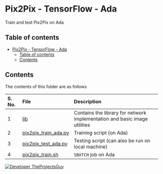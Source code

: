 # Pix2Pix - TensorFlow - Ada

Train and test Pix2Pix on Ada

## Table of contents

- [Pix2Pix - TensorFlow - Ada](#pix2pix---tensorflow---ada)
    - [Table of contents](#table-of-contents)
    - [Contents](#contents)

## Contents

The contents of this folder are as follows

| S. No. | File | Description |
| :---- | :---- | :---------- |
| 1 | [lib](./lib/) | Contains the library for network implementation and basic image utilities |
| 2 | [pix2pix_train_ada.py](./pix2pix_train_ada.py) | Training script (on Ada) |
| 3 | [pix2pix_test_ada.py](./pix2pix_test_ada.py) | Testing script (can also be run on local machine) |
| 4 | [pix2pix_train.sh](./pix2pix_train.sh) | `SBATCH` job on Ada |

[![Developer TheProjectsGuy][dev-shield]][dev-profile-link]

[dev-shield]: https://img.shields.io/badge/Developer-TheProjectsGuy-blue
[dev-profile-link]: https://github.com/TheProjectsGuy
